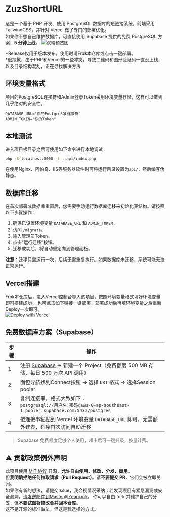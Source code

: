 # ZuzShortURL
这是一个基于 PHP 开发、使用 PostgreSQL 数据库的短链接系统，前端采用 TailwindCSS，并针对 Vercel 做了专门的部署优化。  
如果你不想自己维护数据库，可直接使用 Supabase 提供的免费 PostgreSQL 方案，**5 分钟上线**。
<img src="https://cdn.mengze.vip/gh/JanePHPDev/Blog-Static-Resource@main/images/d2fc9d8ee03eb8a8.jpg" title="双端预览图" />

*Release仅用于版本发布，使用时请Frok本仓库或点击一键部署。  
*很抱歉，由于PHP和Vercel的一些冲突，导致二维码和图形验证码一直没上线，以及目录结构混乱，正在寻找解决方法

## 环境变量格式

项目的PostgreSQL连接符和Admin登录Token采用环境变量存储，这样可以做到几乎绝对的安全性。
```env
DATABASE_URL="你的PostgreSQL连接符"
ADMIN_TOKEN="你的Token"
```

## 本地测试

进入项目根目录之后可使用如下命令进行本地调试
```sh
php -S localhost:8000 -t . api/index.php
```

在使用Nginx、阿帕奇、IIS等服务器软件时可将运行目录设置为`api/`，然后编写伪静态。

## 数据库迁移

在首次部署或数据库重置后，您需要手动运行数据库迁移来初始化表结构。请按照以下步骤操作：

1. 确保已设置环境变量 `DATABASE_URL` 和 `ADMIN_TOKEN`。
2. 访问 `/migrate`。
3. 输入管理员Token。
4. 点击“运行迁移”按钮。
5. 迁移成功后，将自动重定向到管理面板。

**注意**：迁移只需运行一次，后续无需重复执行。如果数据库未迁移，系统可能无法正常运行。

## Vercel搭建

Frok本仓库后，进入Vercel控制台导入该项目，按照环境变量格式填好环境变量即可搭建成功。
也可点击如下链接一键部署，部署成功后再填环境变量之后重新Deploy一次即可。  
[![Deploy with Vercel](https://vercel.com/button)](https://vercel.com/import/project?template=https://github.com/JanePHPDev/ZuzShortURL)

## 免费数据库方案（Supabase）

| 步骤 | 操作 |
|---|---|
| 1 | 注册 [Supabase](https://app.supabase.com) → 新建一个 Project（免费额度 500 MB 存储、每日 500 万次 API 调用） |
| 2 | 面包导航找到Connect按钮 → 选择 `URI` 格式 → 选择Session pooler |
| 3 | 复制连接串，格式大致如下：<br>`postgresql://用户名:密码@aws-0-ap-southeast-1.pooler.supabase.com:5432/postgres` |
| 4 | 把连接串粘贴到 Vercel 环境变量 `DATABASE_URL` 即可，无需额外建表，程序首次访问自动迁移 |

> Supabase 免费额度足够个人使用，超出后可一键升级，按量计费。

## ⚠️ 贡献政策例外声明
此项目使用 [MIT 协议](LICENSE) 开源，**允许自由使用、修改、分发、商用**。  
但**我明确拒绝任何拉取请求（Pull Request）**。请**不要提交 PR**，它们会被立即关闭。  
如果你有新的想法，请提交Issue，我会视情况采纳；若发现项目有紧急漏洞或安全漏洞，请发送邮件到Master@Zeapi.ink。
你可以自由 fork 并维护自己的分支，但**不要试图将修改合并回本仓库**。  
这不是开源的标准做法，但这是我选择的方式。
